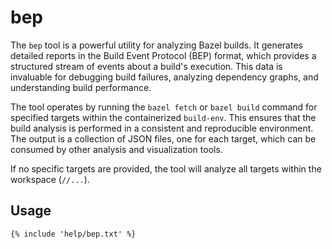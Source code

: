 # bep

The `bep` tool is a powerful utility for analyzing Bazel builds. It generates detailed reports in
the Build Event Protocol (BEP) format, which provides a structured stream of events about a build's
execution. This data is invaluable for debugging build failures, analyzing dependency graphs, and
understanding build performance.

The tool operates by running the `bazel fetch` or `bazel build` command for specified targets within
the containerized `build-env`. This ensures that the build analysis is performed in a consistent and
reproducible environment. The output is a collection of JSON files, one for each target, which can
be consumed by other analysis and visualization tools.

If no specific targets are provided, the tool will analyze all targets within the workspace
(`//...`).

## Usage

```
{% include 'help/bep.txt' %}
```

